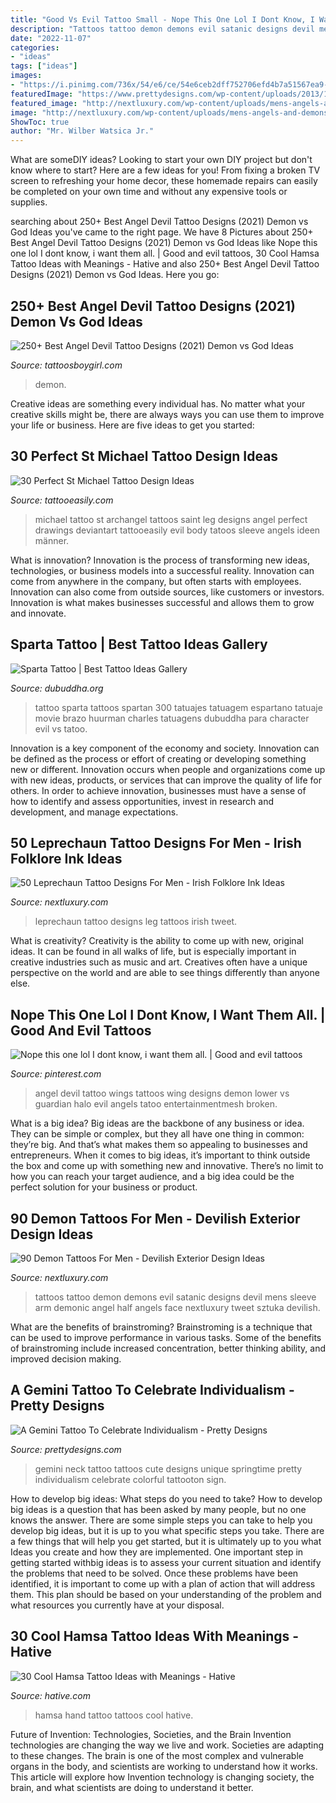 ```yaml
---
title: "Good Vs Evil Tattoo Small - Nope This One Lol I Dont Know, I Want Them All."
description: "Tattoos tattoo demon demons evil satanic designs devil mens sleeve arm demonic angel half angels face nextluxury tweet sztuka devilish"
date: "2022-11-07"
categories:
- "ideas"
tags: ["ideas"]
images:
- "https://i.pinimg.com/736x/54/e6/ce/54e6ceb2dff752706efd4b7a51567ea9--angel-devil-tattoo-tattoo-angel-wings.jpg"
featuredImage: "https://www.prettydesigns.com/wp-content/uploads/2013/11/Cute-Gemini-Tattoo-on-The-Neck.jpg"
featured_image: "http://nextluxury.com/wp-content/uploads/mens-angels-and-demons-tattoos.jpg"
image: "http://nextluxury.com/wp-content/uploads/mens-angels-and-demons-tattoos.jpg"
ShowToc: true
author: "Mr. Wilber Watsica Jr."
---
```



What are someDIY ideas?
Looking to start your own DIY project but don't know where to start? Here are a few ideas for you! From fixing a broken TV screen to refreshing your home decor, these homemade repairs can easily be completed on your own time and without any expensive tools or supplies.

	

		
searching about 250+ Best Angel Devil Tattoo Designs (2021) Demon vs God Ideas you've came to the right page. We have 8 Pictures about 250+ Best Angel Devil Tattoo Designs (2021) Demon vs God Ideas like Nope this one lol I dont know, i want them all. | Good and evil tattoos, 30 Cool Hamsa Tattoo Ideas with Meanings - Hative and also 250+ Best Angel Devil Tattoo Designs (2021) Demon vs God Ideas. Here you go:
		
    
## 250+ Best Angel Devil Tattoo Designs (2021) Demon Vs God Ideas

<img loading=lazy src="https://cdn.tattoosboygirl.com/wp-content/uploads/2020/02/half-angel-half-devil-tattoo-designs-107.jpg" onerror="this.onerror=null;this.src='https://tse2.mm.bing.net/th?id=OIP.Z5b6cKN_xIl1gg2IWyWGxAHaEz&amp;pid=15.1';" alt="250+ Best Angel Devil Tattoo Designs (2021) Demon vs God Ideas">

_Source: tattoosboygirl.com_

>demon. 

	

Creative ideas are something every individual has. No matter what your creative skills might be, there are always ways you can use them to improve your life or business. Here are five ideas to get you started: 

    
## 30 Perfect St Michael Tattoo Design Ideas

<img loading=lazy src="http://www.tattooeasily.com/wp-content/uploads/2014/10/st-michael-tattoos-leg.jpg" onerror="this.onerror=null;this.src='https://tse2.mm.bing.net/th?id=OIP.BpMjthZixixKLesQZ_dlmAHaKc&amp;pid=15.1';" alt="30 Perfect St Michael Tattoo Design Ideas">

_Source: tattooeasily.com_

>michael tattoo st archangel tattoos saint leg designs angel perfect drawings deviantart tattooeasily evil body tatoos sleeve angels ideen männer. 

	

What is innovation?
Innovation is the process of transforming new ideas, technologies, or business models into a successful reality. Innovation can come from anywhere in the company, but often starts with employees. Innovation can also come from outside sources, like customers or investors. Innovation is what makes businesses successful and allows them to grow and innovate.

    
## Sparta Tattoo | Best Tattoo Ideas Gallery

<img loading=lazy src="http://www.dubuddha.org/wp-content/uploads/2015/09/Sparta-Tattoo-by-Charles-Huurman.jpg" onerror="this.onerror=null;this.src='https://tse3.mm.bing.net/th?id=OIP.mOqxztU5UISHlCg0wVdP0wHaJQ&amp;pid=15.1';" alt="Sparta Tattoo | Best Tattoo Ideas Gallery">

_Source: dubuddha.org_

>tattoo sparta tattoos spartan 300 tatuajes tatuagem espartano tatuaje movie brazo huurman charles tatuagens dubuddha para character evil vs tatoo. 

	

Innovation is a key component of the economy and society. Innovation can be defined as the process or effort of creating or developing something new or different. Innovation occurs when people and organizations come up with new ideas, products, or services that can improve the quality of life for others. In order to achieve innovation, businesses must have a sense of how to identify and assess opportunities, invest in research and development, and manage expectations.

    
## 50 Leprechaun Tattoo Designs For Men - Irish Folklore Ink Ideas

<img loading=lazy src="http://nextluxury.com/wp-content/uploads/small-leg-leprechaun-tattoo-designs-for-guys.jpg" onerror="this.onerror=null;this.src='https://tse1.mm.bing.net/th?id=OIP.AOZcm3kS5H3Bcih6R5b8QAHaHa&amp;pid=15.1';" alt="50 Leprechaun Tattoo Designs For Men - Irish Folklore Ink Ideas">

_Source: nextluxury.com_

>leprechaun tattoo designs leg tattoos irish tweet. 

	

What is creativity?
Creativity is the ability to come up with new, original ideas. It can be found in all walks of life, but is especially important in creative industries such as music and art. Creatives often have a unique perspective on the world and are able to see things differently than anyone else.

    
## Nope This One Lol I Dont Know, I Want Them All. | Good And Evil Tattoos

<img loading=lazy src="https://i.pinimg.com/736x/54/e6/ce/54e6ceb2dff752706efd4b7a51567ea9--angel-devil-tattoo-tattoo-angel-wings.jpg" onerror="this.onerror=null;this.src='https://tse2.mm.bing.net/th?id=OIP.XO62JElxHCY2UukhIMBvQAHaDd&amp;pid=15.1';" alt="Nope this one lol I dont know, i want them all. | Good and evil tattoos">

_Source: pinterest.com_

>angel devil tattoo wings tattoos wing designs demon lower vs guardian halo evil angels tatoo entertainmentmesh broken. 

	

What is a big idea?
Big ideas are the backbone of any business or idea. They can be simple or complex, but they all have one thing in common: they’re big. And that’s what makes them so appealing to businesses and entrepreneurs. When it comes to big ideas, it’s important to think outside the box and come up with something new and innovative. There’s no limit to how you can reach your target audience, and a big idea could be the perfect solution for your business or product.

    
## 90 Demon Tattoos For Men - Devilish Exterior Design Ideas

<img loading=lazy src="http://nextluxury.com/wp-content/uploads/mens-angels-and-demons-tattoos.jpg" onerror="this.onerror=null;this.src='https://tse4.mm.bing.net/th?id=OIP.hJM1cOcyH2VonpfZI3e3qgAAAA&amp;pid=15.1';" alt="90 Demon Tattoos For Men - Devilish Exterior Design Ideas">

_Source: nextluxury.com_

>tattoos tattoo demon demons evil satanic designs devil mens sleeve arm demonic angel half angels face nextluxury tweet sztuka devilish. 

	

What are the benefits of brainstroming?
Brainstroming is a technique that can be used to improve performance in various tasks. Some of the benefits of brainstroming include increased concentration, better thinking ability, and improved decision making.

    
## A Gemini Tattoo To Celebrate Individualism - Pretty Designs

<img loading=lazy src="https://www.prettydesigns.com/wp-content/uploads/2013/11/Cute-Gemini-Tattoo-on-The-Neck.jpg" onerror="this.onerror=null;this.src='https://tse2.mm.bing.net/th?id=OIP.gHDi4EokAQ2xH4cdIRBlZAHaEp&amp;pid=15.1';" alt="A Gemini Tattoo To Celebrate Individualism - Pretty Designs">

_Source: prettydesigns.com_

>gemini neck tattoo tattoos cute designs unique springtime pretty individualism celebrate colorful tattooton sign. 

	

How to develop big ideas: What steps do you need to take?
How to develop big ideas is a question that has been asked by many people, but no one knows the answer. There are some simple steps you can take to help you develop big ideas, but it is up to you what specific steps you take. There are a few things that will help you get started, but it is ultimately up to you what Ideas you create and how they are implemented.
One important step in getting started withbig ideas is to assess your current situation and identify the problems that need to be solved. Once these problems have been identified, it is important to come up with a plan of action that will address them. This plan should be based on your understanding of the problem and what resources you currently have at your disposal.

    
## 30 Cool Hamsa Tattoo Ideas With Meanings - Hative

<img loading=lazy src="https://hative.com/wp-content/uploads/2014/03/hamsa-tattoos/12-hamsa-on-hand.jpg" onerror="this.onerror=null;this.src='https://tse3.mm.bing.net/th?id=OIP.bVkaNeXr7SoE2J-iYICmGQHaKK&amp;pid=15.1';" alt="30 Cool Hamsa Tattoo Ideas with Meanings - Hative">

_Source: hative.com_

>hamsa hand tattoo tattoos cool hative. 

	

Future of Invention: Technologies, Societies, and the Brain
Invention technologies are changing the way we live and work. Societies are adapting to these changes. The brain is one of the most complex and vulnerable organs in the body, and scientists are working to understand how it works. This article will explore how Invention technology is changing society, the brain, and what scientists are doing to understand it better.

